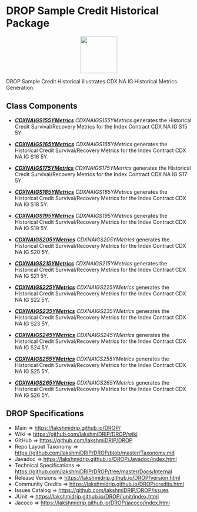 # DROP Sample Credit Historical Package

<p align="center"><img src="https://github.com/lakshmiDRIP/DROP/blob/master/DRIP_Logo.gif?raw=true" width="100"></p>

DROP Sample Credit Historical illustrates CDX NA IG Historical Metrics Generation.


## Class Components

 * [***CDXNAIGS155YMetrics***](https://github.com/lakshmiDRIP/DROP/tree/master/src/main/java/org/drip/sample/credithistorical/CDXNAIGS155YMetrics.java)
 <i>CDXNAIGS155YMetrics</i> generates the Historical Credit Survival/Recovery Metrics for the Index Contract
 CDX NA IG S15 5Y.

 * [***CDXNAIGS165YMetrics***](https://github.com/lakshmiDRIP/DROP/tree/master/src/main/java/org/drip/sample/credithistorical/CDXNAIGS165YMetrics.java)
 <i>CDXNAIGS165YMetrics</i> generates the Historical Credit Survival/Recovery Metrics for the Index Contract
 CDX NA IG S16 5Y.

 * [***CDXNAIGS175YMetrics***](https://github.com/lakshmiDRIP/DROP/tree/master/src/main/java/org/drip/sample/credithistorical/CDXNAIGS175YMetrics.java)
 <i>CDXNAIGS175YMetrics</i> generates the Historical Credit Survival/Recovery Metrics for the Index Contract
 CDX NA IG S17 5Y.

 * [***CDXNAIGS185YMetrics***](https://github.com/lakshmiDRIP/DROP/tree/master/src/main/java/org/drip/sample/credithistorical/CDXNAIGS185YMetrics.java)
 <i>CDXNAIGS185YMetrics</i> generates the Historical Credit Survival/Recovery Metrics for the Index Contract
 CDX NA IG S18 5Y.

 * [***CDXNAIGS195YMetrics***](https://github.com/lakshmiDRIP/DROP/tree/master/src/main/java/org/drip/sample/credithistorical/CDXNAIGS195YMetrics.java)
 <i>CDXNAIGS195YMetrics</i> generates the Historical Credit Survival/Recovery Metrics for the Index Contract
 CDX NA IG S19 5Y.

 * [***CDXNAIGS205YMetrics***](https://github.com/lakshmiDRIP/DROP/tree/master/src/main/java/org/drip/sample/credithistorical/CDXNAIGS205YMetrics.java)
 <i>CDXNAIGS205YMetrics</i> generates the Historical Credit Survival/Recovery Metrics for the Index Contract
 CDX NA IG S20 5Y.

 * [***CDXNAIGS215YMetrics***](https://github.com/lakshmiDRIP/DROP/tree/master/src/main/java/org/drip/sample/credithistorical/CDXNAIGS215YMetrics.java)
 <i>CDXNAIGS215YMetrics</i> generates the Historical Credit Survival/Recovery Metrics for the Index Contract
 CDX NA IG S21 5Y.

 * [***CDXNAIGS225YMetrics***](https://github.com/lakshmiDRIP/DROP/tree/master/src/main/java/org/drip/sample/credithistorical/CDXNAIGS225YMetrics.java)
 <i>CDXNAIGS225YMetrics</i> generates the Historical Credit Survival/Recovery Metrics for the Index Contract
 CDX NA IG S22 5Y.

 * [***CDXNAIGS235YMetrics***](https://github.com/lakshmiDRIP/DROP/tree/master/src/main/java/org/drip/sample/credithistorical/CDXNAIGS235YMetrics.java)
 <i>CDXNAIGS235YMetrics</i> generates the Historical Credit Survival/Recovery Metrics for the Index Contract
 CDX NA IG S23 5Y.

 * [***CDXNAIGS245YMetrics***](https://github.com/lakshmiDRIP/DROP/tree/master/src/main/java/org/drip/sample/credithistorical/CDXNAIGS245YMetrics.java)
 <i>CDXNAIGS245YMetrics</i> generates the Historical Credit Survival/Recovery Metrics for the Index Contract
 CDX NA IG S24 5Y.

 * [***CDXNAIGS255YMetrics***](https://github.com/lakshmiDRIP/DROP/tree/master/src/main/java/org/drip/sample/credithistorical/CDXNAIGS255YMetrics.java)
 <i>CDXNAIGS255YMetrics</i> generates the Historical Credit Survival/Recovery Metrics for the Index Contract
 CDX NA IG S25 5Y.

 * [***CDXNAIGS265YMetrics***](https://github.com/lakshmiDRIP/DROP/tree/master/src/main/java/org/drip/sample/credithistorical/CDXNAIGS265YMetrics.java)
 <i>CDXNAIGS265YMetrics</i> generates the Historical Credit Survival/Recovery Metrics for the Index Contract
 CDX NA IG S26 5Y.
 

## DROP Specifications

 * Main                     => https://lakshmidrip.github.io/DROP/
 * Wiki                     => https://github.com/lakshmiDRIP/DROP/wiki
 * GitHub                   => https://github.com/lakshmiDRIP/DROP
 * Repo Layout Taxonomy     => https://github.com/lakshmiDRIP/DROP/blob/master/Taxonomy.md
 * Javadoc                  => https://lakshmidrip.github.io/DROP/Javadoc/index.html
 * Technical Specifications => https://github.com/lakshmiDRIP/DROP/tree/master/Docs/Internal
 * Release Versions         => https://lakshmidrip.github.io/DROP/version.html
 * Community Credits        => https://lakshmidrip.github.io/DROP/credits.html
 * Issues Catalog           => https://github.com/lakshmiDRIP/DROP/issues
 * JUnit                    => https://lakshmidrip.github.io/DROP/junit/index.html
 * Jacoco                   => https://lakshmidrip.github.io/DROP/jacoco/index.html
